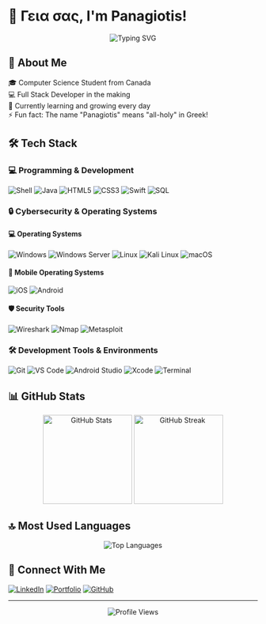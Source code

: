 # 👋 Γεια σας, I'm Panagiotis! 

<div align="center">
  <img src="https://readme-typing-svg.demolab.com?font=Fira+Code&pause=500&color=00F7A4&center=true&vCenter=true&width=435&lines=Full+Stack+Developer;Always+learning+new+things;Passionate+about+technology" alt="Typing SVG" />
</div>

## 🚀 About Me
🎓 Computer Science Student from Canada  
💻 Full Stack Developer in the making  
🌱 Currently learning and growing every day  
⚡ Fun fact: The name "Panagiotis" means "all-holy" in Greek!

## 🛠️ Tech Stack
### 💻 Programming & Development
![Shell](https://img.shields.io/badge/Shell-4EAA25?style=flat-square&logo=gnu-bash&logoColor=white)
![Java](https://img.shields.io/badge/Java-ED8B00?style=flat-square&logo=openjdk&logoColor=white)
![HTML5](https://img.shields.io/badge/HTML5-E34F26?style=flat-square&logo=html5&logoColor=white)
![CSS3](https://img.shields.io/badge/CSS3-1572B6?style=flat-square&logo=css3&logoColor=white)
![Swift](https://img.shields.io/badge/Swift-FA7343?style=flat-square&logo=swift&logoColor=white)
![SQL](https://img.shields.io/badge/SQL-4479A1?style=flat-square&logo=mysql&logoColor=white)

### 🔒 Cybersecurity & Operating Systems
#### 💻 Operating Systems
![Windows](https://img.shields.io/badge/Windows-0078D6?style=flat-square&logo=windows&logoColor=white)
![Windows Server](https://img.shields.io/badge/Windows_Server-0078D6?style=flat-square&logo=windows&logoColor=white)
![Linux](https://img.shields.io/badge/Linux-FCC624?style=flat-square&logo=linux&logoColor=black)
![Kali Linux](https://img.shields.io/badge/Kali_Linux-557C94?style=flat-square&logo=kali-linux&logoColor=white)
![macOS](https://img.shields.io/badge/macOS-000000?style=flat-square&logo=apple&logoColor=white)

#### 📱 Mobile Operating Systems
![iOS](https://img.shields.io/badge/iOS-000000?style=flat-square&logo=ios&logoColor=white)
![Android](https://img.shields.io/badge/Android-3DDC84?style=flat-square&logo=android&logoColor=white)

#### 🛡️ Security Tools
![Wireshark](https://img.shields.io/badge/Wireshark-1679A7?style=flat-square&logo=wireshark&logoColor=white)
![Nmap](https://img.shields.io/badge/Nmap-0E83CD?style=flat-square&logo=nmap&logoColor=white)
![Metasploit](https://img.shields.io/badge/Metasploit-2A2A2A?style=flat-square&logo=metasploit&logoColor=white)

### 🛠️ Development Tools & Environments
![Git](https://img.shields.io/badge/Git-F05032?style=flat-square&logo=git&logoColor=white)
![VS Code](https://img.shields.io/badge/VS_Code-007ACC?style=flat-square&logo=visual-studio-code&logoColor=white)
![Android Studio](https://img.shields.io/badge/Android_Studio-3DDC84?style=flat-square&logo=android-studio&logoColor=white)
![Xcode](https://img.shields.io/badge/Xcode-147EFB?style=flat-square&logo=xcode&logoColor=white)
![Terminal](https://img.shields.io/badge/Terminal-241F31?style=flat-square&logo=gnu-bash&logoColor=white)

## 📊 GitHub Stats

<div align="center">
  <img height="180em" src="https://github-readme-stats.vercel.app/api?username=Panagiotis1226&show_icons=true&theme=tokyonight" alt="GitHub Stats" />
  <img height="180em" src="https://github-readme-streak-stats.herokuapp.com/?user=Panagiotis1226&theme=tokyonight" alt="GitHub Streak" />
</div>

## 🔝 Most Used Languages
<div align="center">
  <img src="https://github-readme-stats.vercel.app/api/top-langs/?username=Panagiotis1226&layout=compact&theme=tokyonight" alt="Top Languages" />
</div>

## 🤝 Connect With Me
[![LinkedIn](https://img.shields.io/badge/LinkedIn-0077B5?style=for-the-badge&logo=linkedin&logoColor=white)](https://www.linkedin.com/in/panagiotis-nicolacacos)
[![Portfolio](https://img.shields.io/badge/Portfolio-FF5722?style=for-the-badge&logo=google-chrome&logoColor=white)](https://panagiotis1226.github.io/portfolio/)
[![GitHub](https://img.shields.io/badge/GitHub-100000?style=for-the-badge&logo=github&logoColor=white)](https://github.com/Panagiotis1226)

---
<div align="center">
  <img src="https://komarev.com/ghpvc/?username=Panagiotis1226&color=blueviolet" alt="Profile Views" />
</div>
